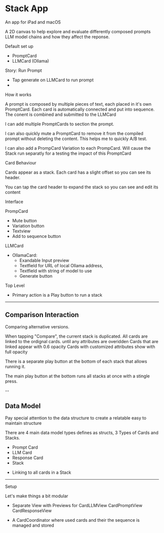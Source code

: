 # Stack App

An app for iPad and macOS

A 2D canvas to help explore and evaluate differently composed prompts LLM model chains and how they affect the reponse.

Default set up
- PromptCard
- LLMCard (Ollama)

Story: Run Prompt
- Tap generate on LLMCard to run prompt
- 

How it works

A prompt is composed by multiple pieces of text, each placed in it's own PromptCard. Each card is automatically connected and put into sequence. The conent is combined and submitted to the LLMCard

I can add multiple PromptCards to section the prompt.

I can also quickly mute a PromptCard to remove it from the compiled prompt without deleting the content. This helps me to quickly A/B test.

I can also add a PrompCard Variation to each PrompCard. Will cause the Stack run separatly for a testing the impact of this PromptCard

Card Behaviour

Cards appear as a stack. Each card has a slight offset so you can see its header. 

You can tap the card header to expand the stack so you can see and edit its content

Interface

PrompCard
- Mute button
- Variation button
- Textview
- Add to sequence button

LLMCard
- OllamaCard: 
    - Exandable Input preview
    - Textfield for URL of local Ollama address, 
    - Textfield with string of model to use
    - Generate button
  
Top Level
- Primary action is a Play button to run a stack 

---

## Comparison Interaction

Comparing alternative versions.

When tapping "Compare", the current stack is duplicated.
All cards are linked to the ordignal cards. until any attributes are overidden
Cards that are linked appear with 0.6 opacity
Cards with customized attributes show with full opacity

There is a separate play button at the bottom of each stack that allows running it.

The main play button at the bottom runs all stacks at once with a stingle press.


--

## Data Model

Pay special attention to the data structure to create a relatable easy to maintain structure

There are 4 main data model types defines as structs, 3 Types of Cards and Stacks. 

+ Prompt Card
+ LLM Card
+ Response Card
+ Stack
 - Linking to all cards in a Stack



---

Setup

Let's make things a bit modular

- Separate View with Previews for
CardLLMView
CardPromptView
CardResponseView

- A CardCoordinator where used cards and their the sequence is managed and stored
